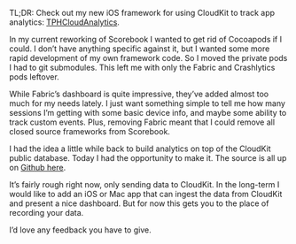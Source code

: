 TL;DR: Check out my new iOS framework for using CloudKit to track app analytics: [TPHCloudAnalytics](https://github.com/taphouseio/TPHCloudAnalytics).

In my current reworking of Scorebook I wanted to get rid of Cocoapods if I could. I don’t have anything specific against it, but I wanted some more rapid development of my own framework code. So I moved the private pods I had to git submodules. This left me with only the Fabric and Crashlytics pods leftover.

While Fabric’s dashboard is quite impressive, they’ve added almost too much for my needs lately. I just want something simple to tell me how many sessions I’m getting with some basic device info, and maybe some ability to track custom events. Plus, removing Fabric meant that I could remove all closed source frameworks from Scorebook.

I had the idea a little while back to build analytics on top of the CloudKit public database. Today I had the opportunity to make it. The source is all up on [Github here](https://github.com/taphouseio/TPHCloudAnalytics).

It’s fairly rough right now, only sending data to CloudKit. In the long-term I would like to add an iOS or Mac app that can ingest the data from CloudKit and present a nice dashboard. But for now this gets you to the place of recording your data.

I’d love any feedback you have to give.
